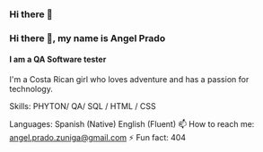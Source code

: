 ### Hi there 👋
### Hi there 👋, my name is Angel Prado
#### I am a QA Software tester
I'm a Costa Rican girl who loves adventure and has a passion for technology.

Skills: PHYTON/ QA/ SQL / HTML / CSS

Languages: Spanish (Native) English (Fluent)
📫 How to reach me: angel.prado.zuniga@gmail.com
⚡ Fun fact: 404

